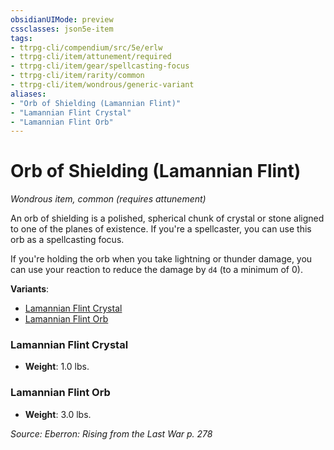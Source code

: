 ```yaml
---
obsidianUIMode: preview
cssclasses: json5e-item
tags:
- ttrpg-cli/compendium/src/5e/erlw
- ttrpg-cli/item/attunement/required
- ttrpg-cli/item/gear/spellcasting-focus
- ttrpg-cli/item/rarity/common
- ttrpg-cli/item/wondrous/generic-variant
aliases: 
- "Orb of Shielding (Lamannian Flint)"
- "Lamannian Flint Crystal"
- "Lamannian Flint Orb"
---
```

# Orb of Shielding (Lamannian Flint)
*Wondrous item, common (requires attunement)*  



An orb of shielding is a polished, spherical chunk of crystal or stone aligned to one of the planes of existence. If you're a spellcaster, you can use this orb as a spellcasting focus.

If you're holding the orb when you take lightning or thunder damage, you can use your reaction to reduce the damage by `d4` (to a minimum of 0).

**Variants**:
- [Lamannian Flint Crystal](#Lamannian%20Flint%20Crystal)
- [Lamannian Flint Orb](#Lamannian%20Flint%20Orb)

### Lamannian Flint Crystal

- **Weight**: 1.0 lbs.

### Lamannian Flint Orb

- **Weight**: 3.0 lbs.


*Source: Eberron: Rising from the Last War p. 278*